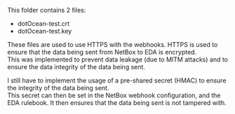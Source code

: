 This folder contains 2 files:
- dotOcean-test.crt
- dotOcean-test.key

These files are used to use HTTPS with the webhooks.
HTTPS is used to ensure that the data being sent from NetBox to EDA is encrypted.  
This was implemented to prevent data leakage (due to MITM attacks) and to ensure the data integrity of the data being sent.  

I still have to implement the usage of a pre-shared secret (HMAC) to ensure the integrity of the data being sent.  
This secret can then be set in the NetBox webhook configuration, and the EDA rulebook. It then ensures that the data being sent is not tampered with.  